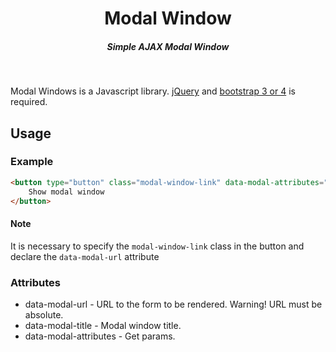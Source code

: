 <p align="center">
    <h1 align="center">Modal Window</h1>
    <h5 align="center">Simple AJAX Modal Window</h5>
    <br>
</p>

Modal Windows is a Javascript library. [jQuery](https://jquery.com/) and [bootstrap 3 or 4](https://getbootstrap.com/) is required.

## Usage

### Example

```html
<button type="button" class="modal-window-link" data-modal-attributes="param1=&param2=&param3=" data-modal-title="Modal Window Title" data-modal-url="https://example.com/link">
    Show modal window
</button>
```

#### Note

It is necessary to specify the `modal-window-link` class in the button and declare the `data-modal-url` attribute

### Attributes

- data-modal-url - URL to the form to be rendered. Warning! URL must be absolute.
- data-modal-title - Modal window title.
- data-modal-attributes - Get params.
